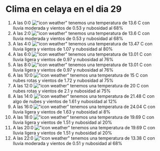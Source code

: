 # Clima en celaya en el dia 29

1. A las 0:0 !["icon weather"](http://openweathermap.org/img/w/10n.png) tenemos una temperatura de 13.6 C con lluvia moderada y  vientos de 0.53 y nubosidad al 68%
1. A las 2:0 !["icon weather"](http://openweathermap.org/img/w/10n.png) tenemos una temperatura de 13.6 C con lluvia moderada y  vientos de 0.53 y nubosidad al 68%
1. A las 4:0 !["icon weather"](http://openweathermap.org/img/w/10n.png) tenemos una temperatura de 13.47 C con lluvia ligera y  vientos de 1.07 y nubosidad al 80%
1. A las 6:0 !["icon weather"](http://openweathermap.org/img/w/10n.png) tenemos una temperatura de 13.01 C con lluvia ligera y  vientos de 0.97 y nubosidad al 76%
1. A las 8:0 !["icon weather"](http://openweathermap.org/img/w/10d.png) tenemos una temperatura de 13.01 C con lluvia ligera y  vientos de 0.97 y nubosidad al 76%
1. A las 10:0 !["icon weather"](http://openweathermap.org/img/w/04d.png) tenemos una temperatura de 15 C con nubes rotas y  vientos de 1.72 y nubosidad al 75%
1. A las 12:0 !["icon weather"](http://openweathermap.org/img/w/04d.png) tenemos una temperatura de 20 C con nubes rotas y  vientos de 2.1 y nubosidad al 75%
1. A las 14:0 !["icon weather"](http://openweathermap.org/img/w/02d.png) tenemos una temperatura de 21.48 C con algo de nubes y  vientos de 1.61 y nubosidad al 12%
1. A las 16:0 !["icon weather"](http://openweathermap.org/img/w/10d.png) tenemos una temperatura de 24.04 C con lluvia ligera y  vientos de 1.63 y nubosidad al 8%
1. A las 18:0 !["icon weather"](http://openweathermap.org/img/w/10d.png) tenemos una temperatura de 19.69 C con lluvia ligera y  vientos de 1.51 y nubosidad al 20%
1. A las 20:0 !["icon weather"](http://openweathermap.org/img/w/10n.png) tenemos una temperatura de 19.69 C con lluvia ligera y  vientos de 1.51 y nubosidad al 20%
1. A las 22:0 !["icon weather"](http://openweathermap.org/img/w/10n.png) tenemos una temperatura de 13.38 C con lluvia moderada y  vientos de 0.51 y nubosidad al 68%
